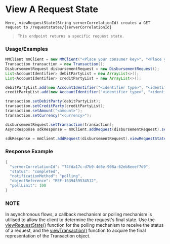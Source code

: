 # View A Request State

`Here, viewRequestState(String serverCorrelationId) creates a GET request to /requeststates/{serverCorrelationId}`

> `This endpoint returns a specific request state.`

### Usage/Examples

```java
MMClient mmClient = new MMClient("<Place your consumer key>", "<Place your consumer secret>", "<Place your API key>");
Transaction transaction = new Transaction();
DisbursementRequest disbursementRequest = new DisbursementRequest();
List<AccountIdentifier> debitPartyList = new ArrayList<>();
List<AccountIdentifier> creditPartyList = new ArrayList<>();

debitPartyList.add(new AccountIdentifier("<identifier type>", "<identifier>"));
creditPartyList.add(new AccountIdentifier("<identifier type>", "<identifier>"));

transaction.setDebitParty(debitPartyList);
transaction.setCreditParty(creditPartyList);
transaction.setAmount("<amount>");
transaction.setCurrency("<currency>");

disbursementRequest.setTransaction(transaction);
AsyncResponse sdkResponse = mmClient.addRequest(disbursementRequest).setNotificationType(NotificationType.POLLING).createDisbursementTransaction();

sdkResponse = mmClient.addRequest(disbursementRequest).viewRequestState(sdkResponse.getServerCorrelationId());
``` 

### Response Example

```java
{
  "serverCorrelationId": "74fda17c-d7b9-4d6e-908a-62eb8eeef7d9",
  "status": "completed",
  "notificationMethod": "polling",
  "objectReference": "REF-1639459534512",
  "pollLimit": 100
}
```

### NOTE

In asynchronous flows, a callback mechanism or polling mechanism is utilised to allow the client to determine the request's final state.
Use the <a href="viewRequestState.Readme.md">viewRequestState()</a> function for the polling mechanism to receive the status of a request, and the <a href="viewTransaction.Readme.md">viewTransaction()</a>
function to acquire the final representation of the Transaction object.